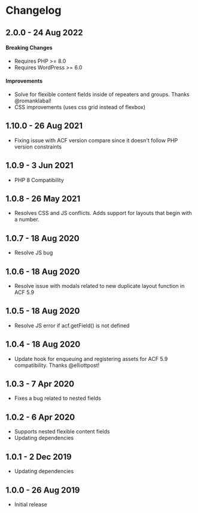 # Changelog ##

## 2.0.0 - 24 Aug 2022

#### Breaking Changes
* Requires PHP >= 8.0
* Requires WordPress >= 6.0

#### Improvements

* Solve for flexible content fields inside of repeaters and groups. Thanks @romanklabal!
* CSS improvements (uses css grid instead of flexbox)

## 1.10.0 - 26 Aug 2021
* Fixing issue with ACF version compare since it doesn't follow PHP version constraints

## 1.0.9 - 3 Jun 2021
* PHP 8 Compatibility

## 1.0.8 - 26 May 2021
* Resolves CSS and JS conflicts. Adds support for layouts that begin with a number.

## 1.0.7 - 18 Aug 2020
* Resolve JS bug

## 1.0.6 - 18 Aug 2020
* Resolve issue with modals related to new duplicate layout function in ACF 5.9

## 1.0.5 - 18 Aug 2020
* Resolve JS error if acf.getField() is not defined

## 1.0.4 - 18 Aug 2020
* Update hook for enqueuing and registering assets for ACF 5.9 compatibility. Thanks @elliottpost!

## 1.0.3 - 7 Apr 2020
* Fixes a bug related to nested fields

## 1.0.2 - 6 Apr 2020
* Supports nested flexible content fields
* Updating dependencies

## 1.0.1 - 2 Dec 2019
* Updating dependencies

## 1.0.0 - 26 Aug 2019
* Initial release
